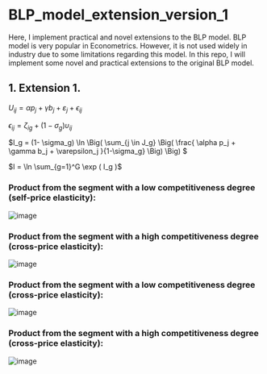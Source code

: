 # BLP_model_extension_version_1
Here, I implement practical and novel extensions to the BLP model. BLP model is very popular in Econometrics. However, it is not used widely in industry due to some limitations regarding this model. In this repo, I will implement some novel and practical extensions to the original BLP model. 

## 1. Extension 1. 

$U_{ij} = \alpha p_j + \gamma b_j + \varepsilon_j + \epsilon_{ij}$

$\epsilon_{ij}=\zeta_{ig} + (1 - \sigma_g) \upsilon_{ij}$

$I_g = (1- \sigma_g) \ln \Big( \sum_{j \in J_g} \Big( \frac{ \alpha p_j + \gamma b_j + \varepsilon_j }{1-\sigma_g} \Big) \Big) $

$I = \ln \sum_{g=1}^G \exp ( I_g )$


### Product from the segment with a low competitiveness degree (self-price elasticity): 

![image](https://github.com/tsenguun0106/BLP_model_extension_version_1/assets/60633314/f1834e0c-126c-4426-8a85-de53cb16549d)


### Product from the segment with a high competitiveness degree (cross-price elasticity): 

![image](https://github.com/tsenguun0106/BLP_model_extension_version_1/assets/60633314/5cfe956b-1653-444e-b434-babf9d5d1916)


### Product from the segment with a low competitiveness degree (cross-price elasticity): 

![image](https://github.com/tsenguun0106/BLP_model_extension_version_1/assets/60633314/36b1934d-4c2d-4021-bad5-98fd341218dc)


### Product from the segment with a high competitiveness degree (cross-price elasticity): 

![image](https://github.com/tsenguun0106/BLP_model_extension_version_1/assets/60633314/0b416d29-0640-4556-be59-d617ef743e3a)


